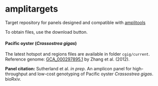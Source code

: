 # amplitargets
Target repository for panels designed and compatible with [amplitools](https://github.com/bensutherland/amplitools/)           

To obtain files, use the download button.       

#### Pacific oyster (_Crassostrea gigas_)  ####
The latest hotspot and regions files are available in folder `cgig/current`.      
Reference genome: [GCA_000297895.1](https://www.ncbi.nlm.nih.gov/assembly/GCF_000297895.1/?shouldredirect=false) by Zhang et al. (2012).      

**Panel citation:** Sutherland et al. *in prep*. An amplicon panel for high-throughput and low-cost genotyping of Pacific oyster *Crassostrea gigas*. bioRxiv.




